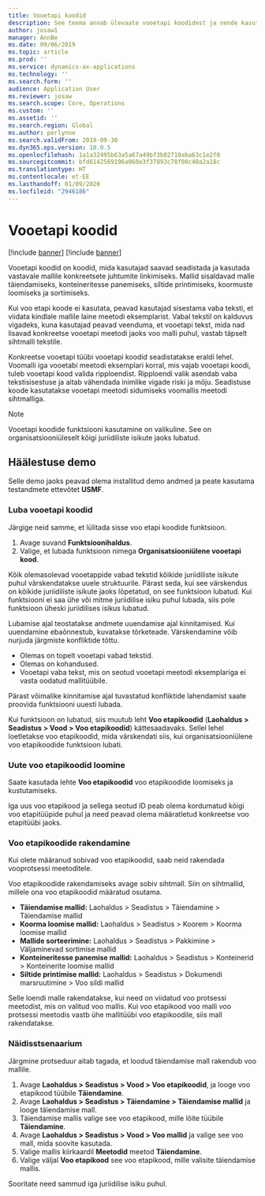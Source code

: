 ```yaml
---
title: Vooetapi koodid
description: See teema annab ülevaate vooetapi koodidest ja nende kasutamisest.
author: josaw1
manager: AnnBe
ms.date: 09/06/2019
ms.topic: article
ms.prod: ''
ms.service: dynamics-ax-applications
ms.technology: ''
ms.search.form: ''
audience: Application User
ms.reviewer: josaw
ms.search.scope: Core, Operations
ms.custom: ''
ms.assetid: ''
ms.search.region: Global
ms.author: perlynne
ms.search.validFrom: 2019-09-30
ms.dyn365.ops.version: 10.0.5
ms.openlocfilehash: 1a1a32495b63a5a67a49bf3b02710aba63c1e2f0
ms.sourcegitcommit: bfd6142569196a060e3f37893c78f00c40a2a18c
ms.translationtype: HT
ms.contentlocale: et-EE
ms.lasthandoff: 01/09/2020
ms.locfileid: "2946186"
---
```

# <a name="wave-step-codes"></a>Vooetapi koodid

[!include [banner](../includes/preview-banner.md)]
[!include [banner](../includes/banner.md)]

Vooetapi koodid on koodid, mida kasutajad saavad seadistada ja kasutada vastavale mallile konkreetsete juhtumite linkimiseks. Mallid sisaldavad malle täiendamiseks, konteineritesse panemiseks, siltide printimiseks, koormuste loomiseks ja sortimiseks.

Kui voo etapi koode ei kasutata, peavad kasutajad sisestama vaba teksti, et viidata kindlale mallile laine meetodi eksemplarist. Vabal tekstil on kalduvus vigadeks, kuna kasutajad peavad veenduma, et vooetapi tekst, mida nad lisavad konkreetse vooetapi meetodi jaoks voo malli puhul, vastab täpselt sihtmalli tekstile.

Konkreetse vooetapi tüübi vooetapi koodid seadistatakse eraldi lehel. Voomalli iga vooetabi meetodi eksemplari korral, mis vajab vooetapi koodi, tuleb vooetapi kood valida ripploendist. Ripploendi valik asendab vaba tekstisisestuse ja aitab vähendada inimlike vigade riski ja mõju. Seadistuse koode kasutatakse vooetapi meetodi sidumiseks voomallis meetodi sihtmalliga.

> [!NOTE]
> Vooetapi koodide funktsiooni kasutamine on valikuline. See on organisatsiooniüleselt kõigi juriidiliste isikute jaoks lubatud.

## <a name="setup-demo"></a>Häälestuse demo 

Selle demo jaoks peavad olema installitud demo andmed ja peate kasutama testandmete ettevõtet **USMF**.

### <a name="enable-wave-step-codes"></a>Luba vooetapi koodid

Järgige neid samme, et lülitada sisse voo etapi koodide funktsioon.

1. Avage suvand **Funktsioonihaldus**.
2. Valige, et lubada funktsioon nimega **Organisatsiooniülene vooetapi kood**.

Kõik olemasolevad vooetappide vabad tekstid kõikide juriidiliste isikute puhul värskendatakse uuele struktuurile. Pärast seda, kui see värskendus on kõikide juriidiliste isikute jaoks lõpetatud, on see funktsioon lubatud. Kui funktsiooni ei saa ühe või mitme juriidilise isiku puhul lubada, siis pole funktsioon üheski juriidilises isikus lubatud.

Lubamise ajal teostatakse andmete uuendamise ajal kinnitamised. Kui uuendamine ebaõnnestub, kuvatakse tõrketeade. Värskendamine võib nurjuda järgmiste konfliktide tõttu.

- Olemas on topelt vooetapi vabad tekstid.
- Olemas on kohandused.
- Vooetapi vaba tekst, mis on seotud vooetapi meetodi eksemplariga ei vasta oodatud mallitüübile.

Pärast võimalike kinnitamise ajal tuvastatud konfliktide lahendamist saate proovida funktsiooni uuesti lubada.

Kui funktsioon on lubatud, siis muutub leht **Voo etapikoodid** (**Laohaldus \> Seadistus \> Vood \> Voo etapikoodid**) kättesaadavaks. Sellel lehel loetletakse voo etapikoodid, mida värskendati siis, kui organisatsiooniülene voo etapikoodide funktsioon lubati.

### <a name="create-new-wave-step-codes"></a>Uute voo etapikoodid loomine

Saate kasutada lehte **Voo etapikoodid** voo etapikoodide loomiseks ja kustutamiseks.

Iga uus voo etapikood ja sellega seotud ID peab olema kordumatud kõigi voo etapitüüpide puhul ja need peavad olema määratletud konkreetse voo etapitüübi jaoks.

### <a name="apply-wave-step-codes"></a>Voo etapikoodide rakendamine

Kui olete määranud sobivad voo etapikoodid, saab neid rakendada vooprotsessi meetoditele.

Voo etapikoodide rakendamiseks avage sobiv sihtmall. Siin on sihtmallid, millele ona voo etapikoodid määratud osutama.

- **Täiendamise mallid:** Laohaldus \> Seadistus \> Täiendamine \> Täiendamise mallid
- **Koorma loomise mallid:** Laohaldus \> Seadistus \> Koorem \> Koorma loomise mallid
- **Mallide sorteerimine:** Laohaldus \> Seadistus \> Pakkimine \> Väljaminevad sortimise mallid
- **Konteineritesse panemise mallid:** Laohaldus \> Seadistus \> Konteinerid \> Konteinerite loomise mallid
- **Siltide printimise mallid:** Laohaldus \> Seadistus \> Dokumendi marsruutimine \> Voo sildi mallid

Selle loendi malle rakendatakse, kui need on viidatud voo protsessi meetodist, mis on valitud voo mallis. Kui voo etapikood voo malli voo protsessi meetodis vastb ühe mallitüübi voo etapikoodile, siis mall rakendatakse.

### <a name="sample-scenario"></a>Näidisstsenaarium

Järgmine protseduur aitab tagada, et loodud täiendamise mall rakendub voo mallile.

1. Avage **Laohaldus \> Seadistus \> Vood \> Voo etapikoodid**, ja looge voo etapikood tüübile **Täiendamine**.
2. Avage **Laohaldus \> Seadistus \> Täiendamine \> Täiendamise mallid** ja looge täiendamise mall.
3. Täiendamise mallis valige see voo etapikood, mille lõite tüübile **Täiendamine**.
4. Avage **Laohaldus \> Seadistus \> Vood \> Voo mallid** ja valige see voo mall, mida soovite kasutada.
5. Valige mallis kiirkaardil **Meetodid** meetod **Täiendamine**.
6. Valige väljal **Voo etapikood** see voo etapikood, mille valisite täiendamise mallis.

Sooritate need sammud iga juriidilise isiku puhul.
